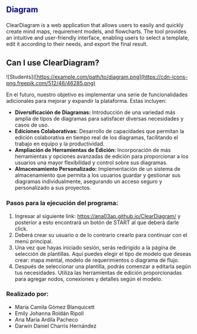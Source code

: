 ## <p><strong><span style="color: navy;">Diagram</span></strong></p>
ClearDiagram is a web application that allows users to easily and quickly create mind maps, requirement models, and flowcharts. The tool provides an intuitive and user-friendly interface, enabling users to select a template, edit it according to their needs, and export the final result.

## Can I use ClearDiagram?
![Students]([https://example.com/path/to/diagram.png](https://cdn-icons-png.freepik.com/512/46/46285.png)

En el futuro, nuestro objetivo es implementar una serie de funcionalidades adicionales para mejorar y expandir la plataforma. Estas incluyen:

- **Diversificación de Diagramas:** Introducción de una variedad más amplia de tipos de diagramas para satisfacer diversas necesidades y casos de uso.
- **Ediciones Colaborativas:** Desarrollo de capacidades que permitan la edición colaborativa en tiempo real de los diagramas, facilitando el trabajo en equipo y la productividad.
- **Ampliación de Herramientas de Edición:** Incorporación de más herramientas y opciones avanzadas de edición para proporcionar a los usuarios una mayor flexibilidad y control sobre sus diagramas.
- **Almacenamiento Personalizado:** Implementación de un sistema de almacenamiento que permita a los usuarios guardar y gestionar sus diagramas individualmente, asegurando un acceso seguro y personalizado a sus proyectos.

### Pasos para la ejecución del programa: 
1. Ingresar al siguiente link: https://ana03ap.github.io/ClearDiagram/ y posterior a esto encontrará un botón de START al que deberá darle click.
2. Deberá crear su usuario o de lo contrario crearlo para continuar con el menú principal. 
3. Una vez que hayas iniciado sesión, serás redirigido a la página de selección de plantillas. Aquí puedes elegir el tipo de modelo que deseas crear: mapa mental, modelo de requerimientos o diagrama de flujo. 
4. Después de seleccionar una plantilla, podrás comenzar a editarla según tus necesidades. Utiliza las herramientas de edición proporcionadas para agregar nodos, conexiones y detalles según el modelo. 

### Realizado por:
- María Camila Gómez Blanquicett
- Emily Johanna Roldán Ripoll
- Ana María Ardila Pacheco
- Darwin Daniel Charris Hernández
